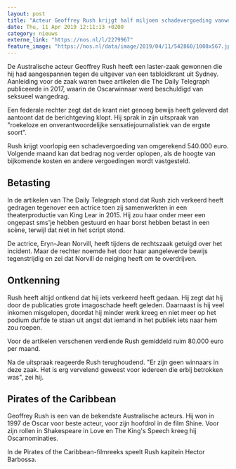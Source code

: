 ```yaml
---
layout: post
title: "Acteur Geoffrey Rush krijgt half miljoen schadevergoeding vanwege laster"
date: Thu, 11 Apr 2019 12:11:13 +0200
category: nieuws
externe_link: "https://nos.nl/l/2279967"
feature_image: "https://nos.nl/data/image/2019/04/11/542860/1008x567.jpg"
---
```


<p>De Australische acteur Geoffrey Rush heeft een laster-zaak gewonnen die hij had aangespannen tegen de uitgever van een tabloidkrant uit Sydney. Aanleiding voor de zaak waren twee artikelen die The Daily Telegraph publiceerde in 2017, waarin de Oscarwinnaar werd beschuldigd van seksueel wangedrag.</p>
<p>Een federale rechter zegt dat de krant niet genoeg bewijs heeft geleverd dat aantoont dat de berichtgeving klopt. Hij sprak in zijn uitspraak van "roekeloze en onverantwoordelijke sensatiejournalistiek van de ergste soort".</p>
<p>Rush krijgt voorlopig een schadevergoeding van omgerekend 540.000 euro. Volgende maand kan dat bedrag nog verder oplopen, als de hoogte van bijkomende kosten en andere vergoedingen wordt vastgesteld.</p>
<h2>Betasting</h2>
<p>In de artikelen van The Daily Telegraph stond dat Rush zich verkeerd heeft gedragen tegenover een actrice toen zij samenwerkten in een theaterproductie van King Lear in 2015. Hij zou haar onder meer een ongepast sms'je hebben gestuurd en haar borst hebben betast in een scène, terwijl dat niet in het script stond.</p>
<p>De actrice, Eryn-Jean Norvill, heeft tijdens de rechtszaak getuigd over het incident. Maar de rechter noemde het door haar aangeleverde bewijs tegenstrijdig en zei dat Norvill de neiging heeft om te overdrijven.</p>
<h2>Ontkenning</h2>
<p>Rush heeft altijd ontkend dat hij iets verkeerd heeft gedaan. Hij zegt dat hij door de publicaties grote imagoschade heeft geleden. Daarnaast is hij veel inkomen misgelopen, doordat hij minder werk kreeg en niet meer op het podium durfde te staan uit angst dat iemand in het publiek iets naar hem zou roepen.</p>
<p>Voor de artikelen verschenen verdiende Rush gemiddeld ruim 80.000 euro per maand.</p>
<p>Na de uitspraak reageerde Rush terughoudend. "Er zijn geen winnaars in deze zaak. Het is erg vervelend geweest voor iedereen die erbij betrokken was", zei hij.</p>
<h2>Pirates of the Caribbean</h2>
<p>Geoffrey Rush is een van de bekendste Australische acteurs. Hij won in 1997 de Oscar voor beste acteur, voor zijn hoofdrol in de film Shine. Voor zijn rollen in Shakespeare in Love en The King's Speech kreeg hij Oscarnominaties.</p>
<p>In de Pirates of the Caribbean-filmreeks speelt Rush kapitein Hector Barbossa.</p>
